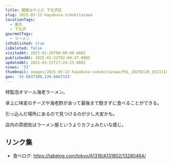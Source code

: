 ```yaml
---
title: 麺屋はやぶさ 下北沢店
slug: 2025-03-22-hayabusa-simokitazawa
locationTags:
  - 東京
  - 下北沢
gourmetTags:
  - ラーメン
isPublished: true
isDeleted: false
visitedAt: 2025-01-26T00:00:00.000Z
publishedAt: 2025-03-22T02:09:37.000Z
updatedAt: 2025-03-22T17:24:25.000Z
views: '72'
thumbnail: images/2025-03-22-hayabusa-simokitazawa/PXL_20250126_032111803.avif
geo: '35.6637306,139.6667333'
---
```

特製泡オマール海老ラーメン。

卓上に味変のチーズや海老酢があって最後まで飽きずに食べることができる。

引っ込んだ場所にあるので見つけるのが少し大変かも。

店内の雰囲気はラーメン屋というよりカフェみたいな感じ。

## リンク集
- 食べログ: https://tabelog.com/tokyo/A1318/A131802/13280464/
